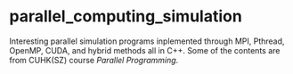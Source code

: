 # parallel_computing_simulation
Interesting parallel simulation programs inplemented through MPI, Pthread, OpenMP, CUDA, and hybrid methods all in C++.
Some of the contents are from CUHK(SZ) course *Parallel Programming*.
